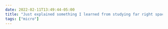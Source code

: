 ```yaml
---
date: 2022-02-11T13:49:44-05:00
title: "Just explained something I learned from studying far right spaces in Mormon social media to collaborators on a project studying queer spaces in far right social media, which is not an experience I expected when starting grad school in ed tech."
tags: ["micro"]
---
```

